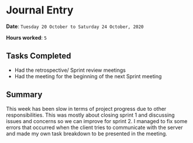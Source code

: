 # Journal Entry

**Date**: `Tuesday 20 October to Saturday 24 October, 2020`

**Hours worked**: `5`

## Tasks Completed
- Had the retrospective/ Sprint review meetings
- Had the meeting for the beginning of the next Sprint meeting


## Summary
This week has been slow in terms of project progress due to other responsibilities. This was mostly about closing sprint 1 and discussing issues and concerns so we can improve for sprint 2. I managed to fix some errors that occurred when the client tries to communicate with the server and made my own task breakdown to be presented in the meeting. 
